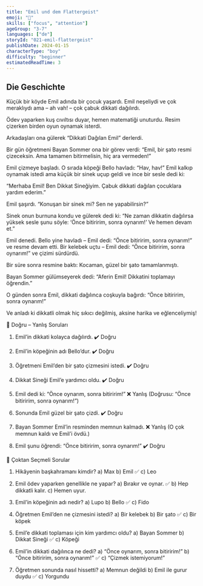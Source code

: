 ```yaml
---
title: "Emil und dem Flattergeist"
emoji: "👻"
skills: ["focus", "attention"]
ageGroup: "3-7"
languages: ["de"]
storyId: "021-emil-flattergeist"
publishDate: 2024-01-15
characterType: "boy"
difficulty: "beginner"
estimatedReadTime: 3
---
```


## Die Geschichte


Küçük bir köyde Emil adında bir çocuk yaşardı.
Emil neşeliydi ve çok meraklıydı ama – ah vah! – çok çabuk dikkati dağılırdı.

Ödev yaparken kuş cıvıltısı duyar, hemen matematiği unuturdu.
Resim çizerken birden oyun oynamak isterdi.

Arkadaşları ona gülerek “Dikkati Dağılan Emil” derlerdi.

Bir gün öğretmeni Bayan Sommer ona bir görev verdi:
“Emil, bir şato resmi çizeceksin. Ama tamamen bitirmelisin, hiç ara vermeden!”

Emil çizmeye başladı. O sırada köpeği Bello havladı: “Hav, hav!”
Emil kalkıp oynamak istedi ama küçük bir sinek uçup geldi ve ince bir sesle dedi ki:

“Merhaba Emil! Ben Dikkat Sineğiyim. Çabuk dikkati dağılan çocuklara yardım ederim.”

Emil şaşırdı. “Konuşan bir sinek mi? Sen ne yapabilirsin?”

Sinek onun burnuna kondu ve gülerek dedi ki:
“Ne zaman dikkatin dağılırsa yüksek sesle şunu söyle:
‘Önce bitiririm, sonra oynarım!’
Ve hemen devam et.”

Emil denedi.
Bello yine havladı – Emil dedi: “Önce bitiririm, sonra oynarım!” ve resme devam etti.
Bir kelebek uçtu – Emil dedi: “Önce bitiririm, sonra oynarım!” ve çizimi sürdürdü.

Bir süre sonra resmine baktı: Kocaman, güzel bir şato tamamlanmıştı.

Bayan Sommer gülümseyerek dedi:
“Aferin Emil! Dikkatini toplamayı öğrendin.”

O günden sonra Emil, dikkati dağılınca coşkuyla bağırdı:
“Önce bitiririm, sonra oynarım!”

Ve anladı ki dikkatli olmak hiç sıkıcı değilmiş, aksine harika ve eğlenceliymiş!

📝 Doğru – Yanlış Soruları

1. Emil’in dikkati kolayca dağılırdı.
✔️ Doğru

2. Emil’in köpeğinin adı Bello’dur.
✔️ Doğru

3. Öğretmeni Emil’den bir şato çizmesini istedi.
✔️ Doğru

4. Dikkat Sineği Emil’e yardımcı oldu.
✔️ Doğru

5. Emil dedi ki: “Önce oynarım, sonra bitiririm!”
❌ Yanlış (Doğrusu: “Önce bitiririm, sonra oynarım!”)

6. Sonunda Emil güzel bir şato çizdi.
✔️ Doğru

7. Bayan Sommer Emil’in resminden memnun kalmadı.
❌ Yanlış (O çok memnun kaldı ve Emil’i övdü.)

8. Emil şunu öğrendi: “Önce bitiririm, sonra oynarım!”
✔️ Doğru

🎯 Çoktan Seçmeli Sorular

1. Hikâyenin başkahramanı kimdir?
a) Max
b) Emil ✅
c) Leo

2. Emil ödev yaparken genellikle ne yapar?
a) Bırakır ve oynar. ✅
b) Hep dikkatli kalır.
c) Hemen uyur.

3. Emil’in köpeğinin adı nedir?
a) Lupo
b) Bello ✅
c) Fido

4. Öğretmen Emil’den ne çizmesini istedi?
a) Bir kelebek
b) Bir şato ✅
c) Bir köpek

5. Emil’e dikkati toplaması için kim yardımcı oldu?
a) Bayan Sommer
b) Dikkat Sineği ✅
c) Köpeği

6. Emil’in dikkati dağılınca ne dedi?
a) “Önce oynarım, sonra bitiririm!”
b) “Önce bitiririm, sonra oynarım!” ✅
c) “Çizmek istemiyorum!”

7. Öğretmen sonunda nasıl hissetti?
a) Memnun değildi
b) Emil ile gurur duydu ✅
c) Yorgundu